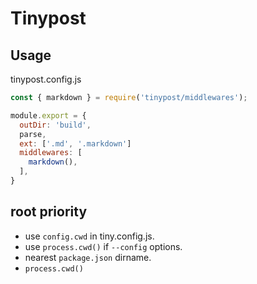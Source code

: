 # Tinypost


## Usage


tinypost.config.js

``` js
const { markdown } = require('tinypost/middlewares');

module.export = {
  outDir: 'build',
  parse,
  ext: ['.md', '.markdown']
  middlewares: [
    markdown(),
  ],
}
```

## root priority

- use `config.cwd` in tiny.config.js. 
- use `process.cwd()` if `--config` options.
- nearest `package.json` dirname.
- `process.cwd()`